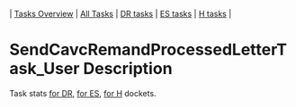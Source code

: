 | [Tasks Overview](../tasks-overview.md) | [All Tasks](../alltasks.md) | [DR tasks](../docket-DR/tasklist.md) | [ES tasks](../docket-ES/tasklist.md) | [H tasks](../docket-H/tasklist.md) |
# SendCavcRemandProcessedLetterTask_User Description

Task stats [for DR](../docket-DR/SendCavcRemandProcessedLetterTask_User.md), [for ES](../docket-ES/SendCavcRemandProcessedLetterTask_User.md), [for H](../docket-H/SendCavcRemandProcessedLetterTask_User.md) dockets.

